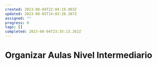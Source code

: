 ```yaml
---
created: 2023-08-04T22:04:19.983Z
updated: 2023-08-05T14:03:20.387Z
assigned: ""
progress: 0
tags: []
completed: 2023-08-04T23:35:13.262Z
---
```


# Organizar Aulas Nivel Intermediario
